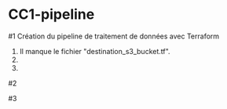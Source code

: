 # CC1-pipeline

#1 Création du pipeline de traitement de données avec Terraform
1. Il manque le fichier "destination_s3_bucket.tf".
2. 
3. 


#2


#3
